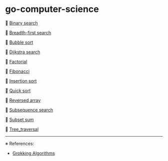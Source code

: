 # go-computer-science

📌 [Binary search](binarysearch)

📌 [Breadth-first search](breadth_first_search)

📌 [Bubble sort](bubble_sort)

📌 [Dijkstra search](dijkstra_search)

📌 [Factorial](factorial)

📌 [Fibonacci](fibonacci)

📌 [Insertion sort](insertion_sort)

📌 [Quick sort](quick_sort)

📌 [Reversed array](reversed_array)

📌 [Subsequence search](subsequence_search)

📌 [Subset sum](subset_sum)

📌 [Tree_traversal](tree_traversal)

---
※ References:
- [Grokking Algorithms](https://www.oreilly.com/library/view/grokking-algorithms/9781617292231/)
